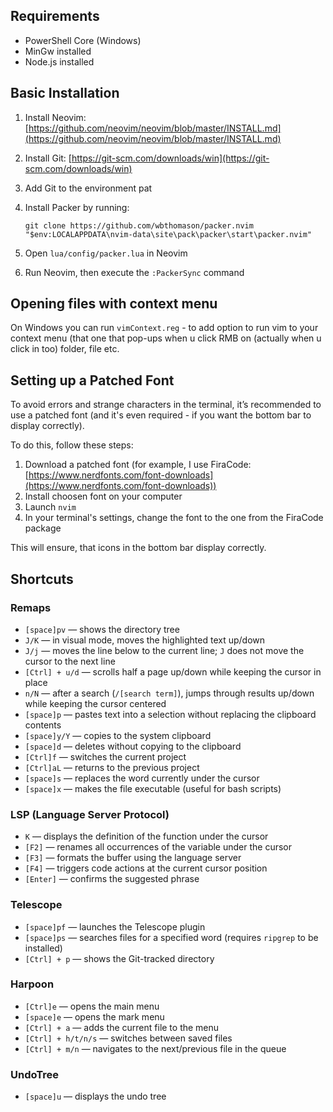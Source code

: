 ## Requirements

- PowerShell Core (Windows)
- MinGw installed
- Node.js installed

## Basic Installation

1. Install Neovim: [https://github.com/neovim/neovim/blob/master/INSTALL.md](https://github.com/neovim/neovim/blob/master/INSTALL.md)
2. Install Git: [https://git-scm.com/downloads/win](https://git-scm.com/downloads/win)
3. Add Git to the environment pat
4. Install Packer by running:
    
    ```
    git clone https://github.com/wbthomason/packer.nvim "$env:LOCALAPPDATA\nvim-data\site\pack\packer\start\packer.nvim"
    ```
    
5. Open `lua/config/packer.lua` in Neovim
6. Run Neovim, then execute the `:PackerSync` command

## Opening files with context menu
On Windows you can run `vimContext.reg` - to add option to run vim to your context menu (that one that pop-ups when u click RMB on (actually when u click in too) folder, file etc. 

## Setting up a Patched Font

To avoid errors and strange characters in the terminal, it’s recommended to use a patched font (and it's even required - if you want the bottom bar to display correctly).

To do this, follow these steps:

1. Download a patched font (for example, I use FiraCode: [https://www.nerdfonts.com/font-downloads](https://www.nerdfonts.com/font-downloads))
2. Install choosen font on your computer
3. Launch `nvim`
4. In your terminal's settings, change the font to the one from the FiraCode package

This will ensure, that icons in the bottom bar display correctly.

## Shortcuts

### Remaps

- `[space]pv` — shows the directory tree
- `J/K` — in visual mode, moves the highlighted text up/down
- `J/j` — moves the line below to the current line; `J` does not move the cursor to the next line
- `[Ctrl] + u/d` — scrolls half a page up/down while keeping the cursor in place
- `n/N` — after a search (`/[search term]`), jumps through results up/down while keeping the cursor centered
- `[space]p` — pastes text into a selection without replacing the clipboard contents
- `[space]y/Y` — copies to the system clipboard
- `[space]d` — deletes without copying to the clipboard
- `[Ctrl]f` — switches the current project
- `[Ctrl]aL` — returns to the previous project
- `[space]s` — replaces the word currently under the cursor
- `[space]x` — makes the file executable (useful for bash scripts)

### LSP (Language Server Protocol)

- `K` — displays the definition of the function under the cursor
- `[F2]` — renames all occurrences of the variable under the cursor
- `[F3]` — formats the buffer using the language server
- `[F4]` — triggers code actions at the current cursor position
- `[Enter]` — confirms the suggested phrase

### Telescope

- `[space]pf` — launches the Telescope plugin
- `[space]ps` — searches files for a specified word (requires `ripgrep` to be installed)
- `[Ctrl] + p` — shows the Git-tracked directory

### Harpoon

- `[Ctrl]e` — opens the main menu
- `[space]e` — opens the mark menu
- `[Ctrl] + a` — adds the current file to the menu
- `[Ctrl] + h/t/n/s` — switches between saved files
- `[Ctrl] + m/n` — navigates to the next/previous file in the queue

### UndoTree

- `[space]u` — displays the undo tree
